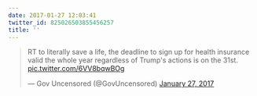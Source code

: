 ```yaml
---
date: 2017-01-27 12:03:41
twitter_id: 825026503855456257
title: ''
---
```


<blockquote class="twitter-tweet"><p lang="en" dir="ltr">RT to literally save a life, the deadline to sign up for health insurance valid the whole year regardless of Trump&#39;s actions is on the 31st. <a href="https://t.co/6VV8bqwBOg">pic.twitter.com/6VV8bqwBOg</a></p>&mdash; Gov Uncensored (@GovUncensored) <a href="https://twitter.com/GovUncensored/status/824833668657078273?ref_src=twsrc%5Etfw">January 27, 2017</a></blockquote>
<script async src="https://platform.twitter.com/widgets.js" charset="utf-8"></script>

